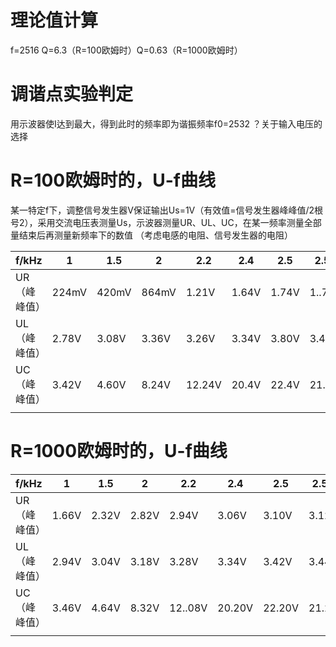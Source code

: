 # 理论值计算
f=2516
Q=6.3（R=100欧姆时）Q=0.63（R=1000欧姆时）
# 调谐点实验判定
用示波器使I达到最大，得到此时的频率即为谐振频率f0=2532
？关于输入电压的选择
# R=100欧姆时的，U-f曲线
某一特定f下，调整信号发生器V保证输出Us=1V（有效值=信号发生器峰峰值/2根号2），采用交流电压表测量Us，示波器测量UR、UL、UC，在某一频率测量全部量结束后再测量新频率下的数值
（考虑电感的电阻、信号发生器的电阻）


| f/kHz   | 1     | 1.5   | 2     | 2.2    | 2.4   | 2.5   | 2.55   | 2.6   | 3     | 3.5   | 4   |
| ------- | ----- | ----- | ----- | ------ | ----- | ----- | ------ | ----- | ----- | ----- | --- |
| UR（峰峰值） | 224mV | 420mV | 864mV | 1.21V  | 1.64V | 1.74V | 1..76V | 1.72V | 1.22V | 848mV |     |
| UL（峰峰值） | 2.78V | 3.08V | 3.36V | 3.26V  | 3.34V | 3.80V | 3.42V  | 3.44V | 3.64V | 4.04V |     |
| UC（峰峰值） | 3.42V | 4.60V | 8.24V | 12.24V | 20.4V | 22.4V | 21.6V  | 19.8V | 8.32V | 4.36V |     |
|         |       |       |       |        |       |       |        |       |       |       |     |

# R=1000欧姆时的，U-f曲线

| f/kHz   | 1     | 1.5   | 2     | 2.2     | 2.4    | 2.5    | 2.55  | 2.6   | 3     | 3.5   | 4   |
| ------- | ----- | ----- | ----- | ------- | ------ | ------ | ----- | ----- | ----- | ----- | --- |
| UR（峰峰值） | 1.66V | 2.32V | 2.82V | 2.94V   | 3.06V  | 3.10V  | 3.12V | 3.14V | 3.26V | 3.44V |     |
| UL（峰峰值） | 2.94V | 3.04V | 3.18V | 3.28V   | 3.34V  | 3.42V  | 3.44V | 3.42V | 3.64V | 4.04V |     |
| UC（峰峰值） | 3.46V | 4.64V | 8.32V | 12..08V | 20.20V | 22.20V | 21.2V | 19.8V | 8.32V | 4.36V |     |
|         |       |       |       |         |        |        |       |       |       |       |     |
